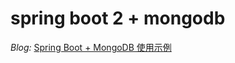 # spring boot 2 + mongodb

*Blog:* [Spring Boot + MongoDB 使用示例](https://www.cnblogs.com/victorbu/p/11266806.html)

